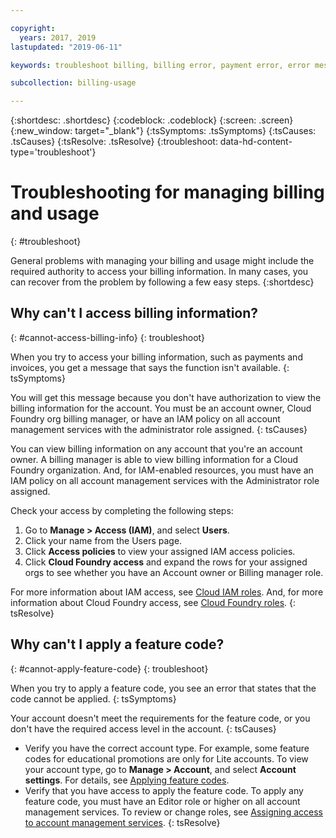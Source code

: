 ```yaml
---

copyright:
  years: 2017, 2019
lastupdated: "2019-06-11"

keywords: troubleshoot billing, billing error, payment error, error message, feature code, subscription code

subcollection: billing-usage

---
```


{:shortdesc: .shortdesc}
{:codeblock: .codeblock}
{:screen: .screen}
{:new_window: target="_blank"}
{:tsSymptoms: .tsSymptoms}
{:tsCauses: .tsCauses}
{:tsResolve: .tsResolve}
{:troubleshoot: data-hd-content-type='troubleshoot'}


# Troubleshooting for managing billing and usage
{: #troubleshoot}

General problems with managing your billing and usage might include the required authority to access your billing information. In many cases, you can recover from the problem by following a few easy steps.
{:shortdesc}


## Why can't I access billing information?
{: #cannot-access-billing-info}
{: troubleshoot}

When you try to access your billing information, such as payments and invoices, you get a message that says the function isn't available.
{: tsSymptoms}

You will get this message because you don't have authorization to view the billing information for the account. You must be an account owner, Cloud Foundry org billing manager, or have an IAM policy on all account management services with the administrator role assigned.
{: tsCauses}

You can view billing information on any account that you're an account owner. A billing manager is able to view billing information for a Cloud Foundry organization. And, for IAM-enabled resources, you must have an IAM policy on all account management services with the Administrator role assigned.

Check your access by completing the following steps:

  1. Go to **Manage > Access (IAM)**, and select **Users**.
  2. Click your name from the Users page.
  3. Click **Access policies** to view your assigned IAM access policies.
  4. Click **Cloud Foundry access** and expand the rows for your assigned orgs to see whether you have an Account owner or Billing manager role.

For more information about IAM access, see [Cloud IAM roles](/docs/iam?topic=iam-userroles). And, for more information about Cloud Foundry access, see [Cloud Foundry roles](/docs/iam?topic=iam-cfaccess).
{: tsResolve}


## Why can't I apply a feature code?
{: #cannot-apply-feature-code}
{: troubleshoot}

When you try to apply a feature code, you see an error that states that the code cannot be applied.
{: tsSymptoms}

Your account doesn't meet the requirements for the feature code, or you don't have the required access level in the account.
{: tsCauses}

- Verify you have the correct account type. For example, some feature codes for educational promotions are only for Lite accounts. To view your account type, go to **Manage > Account**, and select **Account settings**. For details, see [Applying feature codes](/docs/account?topic=account-codes).
- Verify that you have access to apply the feature code. To apply any feature code, you must have an Editor role or higher on all account management services. To review or change roles, see [Assigning access to account management services](/docs/iam?topic=iam-account-services).
{: tsResolve}
